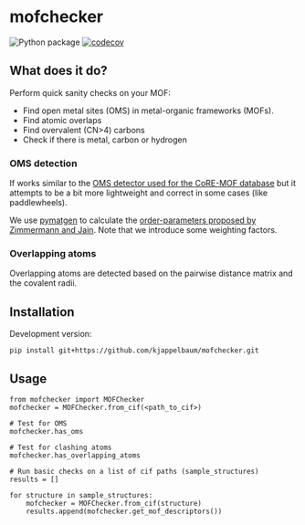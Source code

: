 # mofchecker

[//]: # "Badges"

![Python package](https://github.com/kjappelbaum/omsdetector/workflows/Python%20package/badge.svg)
[![codecov](https://codecov.io/gh/kjablonk/omsdetector/branch/master/graph/badge.svg)](https://codecov.io/gh/kjablonk/omsdetector/branch/master)

## What does it do?

Perform quick sanity checks on your MOF:

- Find open metal sites (OMS) in metal-organic frameworks (MOFs).
- Find atomic overlaps
- Find overvalent (CN>4) carbons
- Check if there is metal, carbon or hydrogen

### OMS detection

If works similar to the [OMS detector used for the CoRE-MOF database](https://github.com/emmhald/open_metal_detector) but it attempts to be a bit more lightweight and correct in some cases (like paddlewheels).

We use [pymatgen](https://pymatgen.org) to calculate the [order-parameters proposed by Zimmermann and Jain](https://pubs.rsc.org/en/content/articlelanding/2020/RA/C9RA07755C#!divAbstract). Note that we introduce some weighting factors.

### Overlapping atoms

Overlapping atoms are detected based on the pairwise distance matrix and the covalent radii.

## Installation

Development version:

```(bash)
pip install git+https://github.com/kjappelbaum/mofchecker.git
```

## Usage

```(python)
from mofchecker import MOFChecker
mofchecker = MOFChecker.from_cif(<path_to_cif>)

# Test for OMS
mofchecker.has_oms

# Test for clashing atoms
mofchecker.has_overlapping_atoms

# Run basic checks on a list of cif paths (sample_structures)
results = []

for structure in sample_structures:
    mofchecker = MOFChecker.from_cif(structure)
    results.append(mofchecker.get_mof_descriptors())
```
